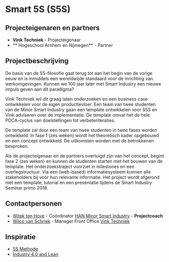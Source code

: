 # Smart 5S (S5S)

## Projecteigenaren en partners
+ **Vink Techniek** - Projecteigenaar
+ ** Hogeschool Arnhem en Nijmegen** - Partner

## Projectbeschrijving
De basis van de 5S-filosofie gaat terug tot aan het begin van de vorige eeuw en is inmiddels een wereldwijde standaard voor de inrichting van werkomgevingen. Kunnen we 100 jaar later met Smart Industry een nieuwe impuls geven aan dit paradigma?

Vink Techniek wil dit graag laten onderzoeken en een business case ontwikkelen voor de eigen productievloer. Een team van twee studenten van de Minor Smart Industry gaan een template ontwikkelen voor S5S en Vink adviseren over de implementatie. De template omvat het de hele PDCA-cyclus van doelstellingen tot verbeteriteraties.

De template zal door een team van twee studenten in twee fases worden ontwikkeld. In fase 1 (zes weken) wordt het theoretisch kader opgebouwd en een concept ontwikkeld. De uitkomsten worden met de betrokkenen besproken.

Als de projecteigenaar en de partners overtuigd zijn van het concept, begint fase 2 (zes weken) en kunnen de studenten starten met het bouwen van de template. Het onderzoekstraject voorziet in milestones en een overlegstructuur. Via een (web-based) informatiesysteem kunnen alle stakeholders bij voor hun relevante informatie. Het project wordt afgerond met een template, tutorial en een presentatie tijdens de Smart Industry Seminar primo 2018.


## Contactpersonen
+ [Witek ten Hove](https://www.linkedin.com/in/witektenhove/) - Coördinator [HAN Minor Smart Industry](https://witusj.github.io/MinorSI/) - **Projectcoach** 
+ [Wilco van Schriek](linkedin.com/in/wilco-van-schriek-1182a027) - Manager Front Office [Vink Techniek](http://www.vinktechniek.nl/)

## Inspiratie
+ [5S Methode](https://en.wikipedia.org/wiki/5S_(methodology))
+ [Industry 4.0 and Lean](http://www.jiem.org/index.php/jiem/article/download/1940/780)
